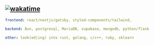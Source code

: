 ## [![wakatime](https://wakatime.com/badge/user/bf6e36fa-7aa8-4bf2-bacd-85dad509ebc4.svg)](https://wakatime.com/@bf6e36fa-7aa8-4bf2-bacd-85dad509ebc4)

```yaml
frontend: react/nextjs/gatsby, styled-components/tailwind,

backend: Bun, postgresql, MariaDB, supabase, mongodb, python/flask

other: look(ed|ing) into rust, golang, c/c++, ruby, sklearn
```

